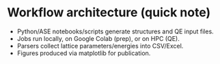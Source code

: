 # Workflow architecture (quick note)

- Python/ASE notebooks/scripts generate structures and QE input files.
- Jobs run locally, on Google Colab (prep), or on HPC (QE).
- Parsers collect lattice parameters/energies into CSV/Excel.
- Figures produced via matplotlib for publication.
